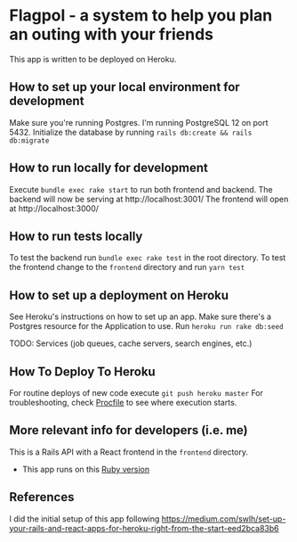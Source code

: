 # Flagpol - a system to help you plan an outing with your friends

This app is written to be deployed on Heroku.

## How to set up your local environment for development
Make sure you're running Postgres. I'm running PostgreSQL 12 on port 5432.
Initialize the database by running `rails db:create && rails db:migrate`

## How to run locally for development
Execute `bundle exec rake start` to run both frontend and backend.
The backend will now be serving at http://localhost:3001/
The frontend will open at http://localhost:3000/

## How to run tests locally
To test the backend run `bundle exec rake test` in the root directory.
To test the frontend change to the `frontend` directory and run `yarn test`

## How to set up a deployment on Heroku
See Heroku's instructions on how to set up an app.
Make sure there's a Postgres resource for the Application to use.
Run `heroku run rake db:seed`

TODO: Services (job queues, cache servers, search engines, etc.)

## How To Deploy To Heroku
For routine deploys of new code execute `git push heroku master`
For troubleshooting, check [Procfile](Procfile) to see where execution starts.

## More relevant info for developers (i.e. me)
This is a Rails API with a React frontend in the `frontend` directory.
* This app runs on this [Ruby version](.ruby-version)

## References
I did the initial setup of this app following https://medium.com/swlh/set-up-your-rails-and-react-apps-for-heroku-right-from-the-start-eed2bca83b6
